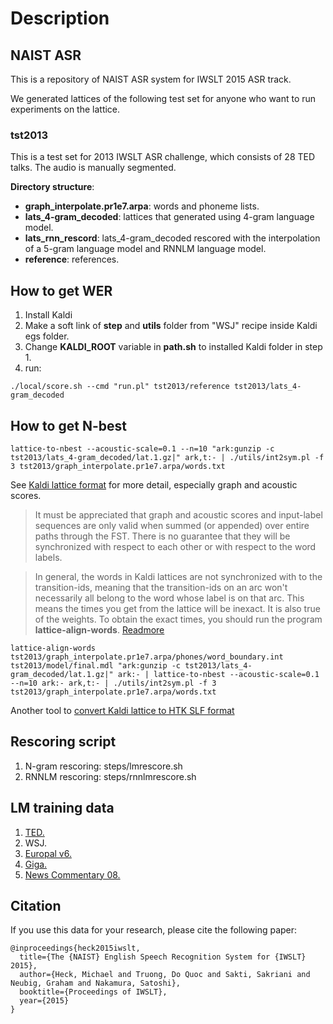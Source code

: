 # Description #
## NAIST ASR ##
This is a repository of NAIST ASR system for IWSLT 2015 ASR track.

We generated lattices of the following test set for
anyone who want to run experiments on the lattice.

### tst2013 ###
This is a test set for 2013 IWSLT ASR challenge, which consists of 28 TED
talks. The audio is manually segmented.

__Directory structure__:

* __graph_interpolate.pr1e7.arpa__: words and phoneme lists.
* __lats_4-gram_decoded__: lattices that generated using 4-gram language model.
* __lats_rnn_rescord__: lats_4-gram_decoded rescored with the interpolation of a 5-gram language model and RNNLM language model.
* __reference__: references.

## How to get WER ##
1. Install Kaldi
2. Make a soft link of __step__ and __utils__ folder from "WSJ" recipe inside Kaldi egs folder.
3. Change __KALDI_ROOT__ variable in __path.sh__ to installed Kaldi folder in step 1.
4. run:
```
./local/score.sh --cmd "run.pl" tst2013/reference tst2013/lats_4-gram_decoded
```

## How to get N-best ##
```
lattice-to-nbest --acoustic-scale=0.1 --n=10 "ark:gunzip -c tst2013/lats_4-gram_decoded/lat.1.gz|" ark,t:- | ./utils/int2sym.pl -f 3 tst2013/graph_interpolate.pr1e7.arpa/words.txt
```
See [Kaldi lattice format](http://kaldi.sourceforge.net/lattices.html) for more detail, especially graph and acoustic scores.

> It must be appreciated that graph and acoustic scores and input-label sequences are only valid when
> summed (or appended) over entire paths through the FST. There is no guarantee that they will be synchronized with respect to each other or with respect to the word labels.

> In general, the words in Kaldi lattices are not synchronized with to the transition-ids,
> meaning that the transition-ids on an arc won't necessarily all belong to the word whose label is on that arc.
> This means the times you get from the lattice will be inexact. It is also true of the weights. To obtain the exact times, you should run the program __lattice-align-words__.
> [Readmore](http://codingandlearning.blogspot.jp/2014/01/kaldi-lattices.html)

```
lattice-align-words tst2013/graph_interpolate.pr1e7.arpa/phones/word_boundary.int tst2013/model/final.mdl "ark:gunzip -c tst2013/lats_4-gram_decoded/lat.1.gz|" ark:- | lattice-to-nbest --acoustic-scale=0.1 --n=10 ark:- ark,t:- | ./utils/int2sym.pl -f 3 tst2013/graph_interpolate.pr1e7.arpa/words.txt
```

Another tool to [convert Kaldi lattice to HTK SLF format](https://gist.github.com/edobashira/5811963)

## Rescoring script ##
1. N-gram rescoring: steps/lmrescore.sh
2. RNNLM rescoring: steps/rnnlmrescore.sh


## LM training data ##
1. [TED.](https://github.com/truongdq/NAIST-ASR/blob/master/data/TED.txt)
2. WSJ.
3. [Europal v6.](http://www.statmt.org/europarl/v6/)
4. [Giga.](https://catalog.ldc.upenn.edu/LDC2003T05)
5. [News Commentary 08.](http://www.statmt.org/wmt12/translation-task.html )


## Citation ##
If you use this data for your research, please cite the following paper:
```
@inproceedings{heck2015iwslt,
  title={The {NAIST} English Speech Recognition System for {IWSLT} 2015},
  author={Heck, Michael and Truong, Do Quoc and Sakti, Sakriani and Neubig, Graham and Nakamura, Satoshi},
  booktitle={Proceedings of IWSLT},
  year={2015}
}

```

